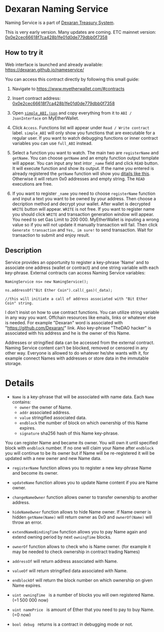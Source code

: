 # Dexaran Naming Service
Naming Service is a part of [Dexaran Treasury System](https://github.com/Dexaran/Treasury).

This is very early version. Many updates are coming.
ETC mainnet version: [0x0e2cec66618f7ca428b1fe01d0de779dbb0f7358](https://gastracker.io/addr/0x0e2cec66618f7ca428b1fe01d0de779dbb0f7358)


## How to try it
Web interface is launched and already available: https://dexaran.github.io/nameservice/


You can access this contract directly by following this small guide:
1. Navigate to https://www.myetherwallet.com/#contracts
2. Insert contract address: [0x0e2cec66618f7ca428b1fe01d0de779dbb0f7358](https://gastracker.io/addr/0x0e2cec66618f7ca428b1fe01d0de779dbb0f7358)
3. Open [`simple_ABI.json`](https://github.com/Dexaran/DNS/blob/master/HOWTO/simple_ABI.json) and copy everything from it to `ABI / JsonInterface` on MyEtherWallet.
4. Click `Access`. Functions list will appear under `Read / Write contract` label. `simple_ABI` will only show you functions that are executable for a regular user. If you want to watch debugging functions or inner contract variables you can use `full_ABI` instead.

5. Select a function you want to watch. The main two are `registerName` and `getName`. You can choose `getName` and an empty function output template will appear. You can input any text intor `_name` field and click `READ` button. It will execute function and show its output. If the name you entered is already registered the `getName` function will show you [ditails like this](https://github.com/Dexaran/DNS/blob/master/HOWTO/HOWTO5.png). Otherwise it will return 0x0 addresses and empty string. The `READ` executions are free.
6. If you want to register `_name` you need to choose `registerName` function and input a text you want to be owned by your address. Then choose a decription method and decrypt your wallet. After wallet is decrypted `WRITE` button will appear. `WRITE` is not free. If you want to register name you should click `WRITE` and transaction generation window will appear. You need to set Gas Limit to 200 000. MyEtherWallet is inputing a wrong value so if you will not update it manually transaction will fail. Then click `Generate transaction` and `Yes, im sure!` to send transaction. Wait for transaction to submit and enjoy result.


## Description

Service provides an opportunity to register a key-phrase 'Name' and to associate one address (wallet or contract) and one string variable with each key-phrase. External contracts can access Naming Service variables:

`NamingService ns= new NamingService();`

`ns.addressOf("Bit Ether Coin").call(_gas)(_data);`

`//this will initiate a call of address associated with "Bit Ether Coin" string.`

I don't insist on how to use contract functions. You can utilize string variable in any way you want. Offchain resources like emails, links or whatever else is needed.
For example "Dexaran" word is associated with "https://github.com/Dexaran/" link. Also key-phrase "TheDAO hacker" is associated with his address and he is the owner of this Name.

Addresses or stringified data can be accessed from the external contract. 
Naming Service content can't be blocked, removed or censored in any other way. Everyone is allowed to do whatever he/she wants with it, for example connect Names with addresses or store data in the immutable storage.

# Details 
- `Name` is a key-phrase that will be associated with name data. Each `Name` contains:
    - `owner` the owner of Name.
    - `addr` associated address.
    - `value` stringified associated data.
    - `endblock` the number of block on which ownership of this Name expires.
    - `signature` sha256 hash of this Name key-phrase.
    

You can register Name and became its owner. You will own it until specified block with `endblock` number. If no one will claim your Name after `endblock` you will continue to be its owner but if Name will be re-registered it will be updated with a new owner and new Name data. 


- `registerName` function allows you to register a new key-phrase Name and become its owner.
- `updateName` function allows you to update Name content if you are Name owner.
- `changeNameOwner` function allows owner to transfer ownership to another address.
- `hideNameOwner` function allows to hide Name owner. If Name owner is hidden `getName(Name)` will return owner as 0x0 and `ownerOf(Name)` will throw an error.
- `extendNameBindingTime` function allows you to pay Name again and extend owning period by next `owningTime` blocks.
- `ownerOf` function allows to check who is Name owner. (for example it may be needed to check ownership in contract trading Names)
- `addressOf` will return address associated with Name.
- `valueOf` will return stringified data associated with Name.
- `endblockOf` will return the block number on which ownership on given Name expires.

- `uint owningTime ` is a number of blocks you will own registered Name. (=1 500 000 now)
- `uint namePrice ` is amount of Ether that you need to pay to buy Name. (=0 now)
- `bool debug ` returns is a contract in debugging mode or not.
